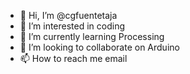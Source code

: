 - 👋 Hi, I’m @cgfuentetaja
- 👀 I’m interested in coding
- 🌱 I’m currently learning Processing
- 💞️ I’m looking to collaborate on Arduino
- 📫 How to reach me email

<!---
cgfuentetaja/cgfuentetaja is a ✨ special ✨ repository because its `README.md` (this file) appears on your GitHub profile.
You can click the Preview link to take a look at your changes.
--->
